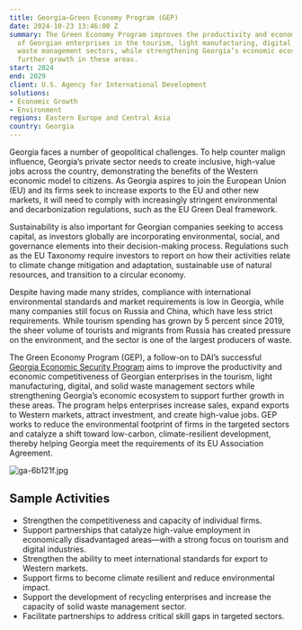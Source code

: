 ```yaml
---
title: Georgia—Green Economy Program (GEP)
date: 2024-10-23 13:46:00 Z
summary: The Green Economy Program improves the productivity and economic competitiveness
  of Georgian enterprises in the tourism, light manufacturing, digital, and solid
  waste management sectors, while strengthening Georgia’s economic ecosystem to support
  further growth in these areas.
start: 2024
end: 2029
client: U.S. Agency for International Development
solutions:
- Economic Growth
- Environment
regions: Eastern Europe and Central Asia
country: Georgia
---
```


Georgia faces a number of geopolitical challenges. To help counter malign influence, Georgia’s private sector needs to create inclusive, high-value jobs across the country, demonstrating the benefits of the Western economic model to citizens. As Georgia aspires to join the European Union (EU) and its firms seek to increase exports to the EU and other new markets, it will need to comply with increasingly stringent environmental and decarbonization regulations, such as the EU Green Deal framework. 

Sustainability is also important for Georgian companies seeking to access capital, as investors globally are incorporating environmental, social, and governance elements into their decision-making process. Regulations such as the EU Taxonomy require investors to report on how their activities relate to climate change mitigation and adaptation, sustainable use of natural resources, and transition to a circular economy. 

Despite having made many strides, compliance with international environmental standards and market requirements is low in Georgia, while many companies still focus on Russia and China, which have less strict requirements. While tourism spending has grown by 5 percent since 2019, the sheer volume of tourists and migrants from Russia has created pressure on the environment, and the sector is one of the largest producers of waste. 

The Green Economy Program (GEP), a follow-on to DAI’s successful [Georgia Economic Security Program](https://www.dai.com/our-work/projects/georgia-usaid-economic-security-program-georgia-esp) aims to improve the productivity and economic competitiveness of Georgian enterprises in the tourism, light manufacturing, digital, and solid waste management sectors while strengthening Georgia’s economic ecosystem to support further growth in these areas. The program helps enterprises increase sales, expand exports to Western markets, attract investment, and create high-value jobs. GEP works to reduce the environmental footprint of firms in the targeted sectors and catalyze a shift toward low-carbon, climate-resilient development, thereby helping Georgia meet the requirements of its EU Association Agreement.

![ga-6b121f.jpg](/uploads/ga-6b121f.jpg)

## Sample Activities

* Strengthen the competitiveness and capacity of individual firms.
* Support partnerships that catalyze high-value employment in economically disadvantaged areas—with a strong focus on tourism and digital industries.
* Strengthen the ability to meet international standards for export to Western markets.
* Support firms to become climate resilient and reduce environmental impact.
* Support the development of recycling enterprises and increase the capacity of solid waste management sector.
* Facilitate partnerships to address critical skill gaps in targeted sectors.

